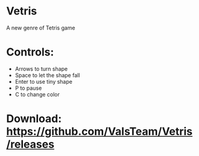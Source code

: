 # Vetris
A new genre of Tetris game
# Controls:
- Arrows to turn shape
- Space to let the shape fall
- Enter to use tiny shape
- P to pause
- C to change color

# Download: https://github.com/ValsTeam/Vetris/releases
